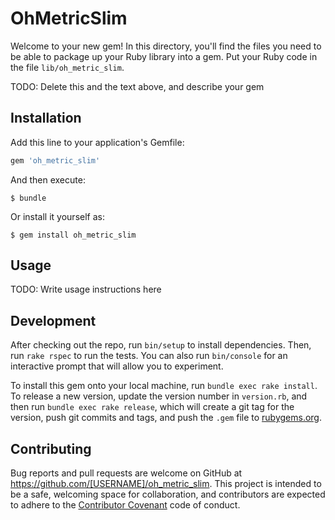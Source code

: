 # OhMetricSlim



Welcome to your new gem! In this directory, you'll find the files you need to be able to package up your Ruby library into a gem. Put your Ruby code in the file `lib/oh_metric_slim`.

TODO: Delete this and the text above, and describe your gem

## Installation

Add this line to your application's Gemfile:

```ruby
gem 'oh_metric_slim'
```

And then execute:

    $ bundle

Or install it yourself as:

    $ gem install oh_metric_slim

## Usage

TODO: Write usage instructions here

## Development

After checking out the repo, run `bin/setup` to install dependencies. Then, run `rake rspec` to run the tests. You can also run `bin/console` for an interactive prompt that will allow you to experiment.

To install this gem onto your local machine, run `bundle exec rake install`. To release a new version, update the version number in `version.rb`, and then run `bundle exec rake release`, which will create a git tag for the version, push git commits and tags, and push the `.gem` file to [rubygems.org](https://rubygems.org).

## Contributing

Bug reports and pull requests are welcome on GitHub at https://github.com/[USERNAME]/oh_metric_slim. This project is intended to be a safe, welcoming space for collaboration, and contributors are expected to adhere to the [Contributor Covenant](contributor-covenant.org) code of conduct.

